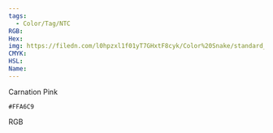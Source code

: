 ```yaml
---
tags:
  - Color/Tag/NTC
RGB:
Hex:
img: https://filedn.com/l0hpzxl1f01yT7GHxtF8cyk/Color%20Snake/standard_csv_to_svg//FFA6C9.svg
CMYK:
HSL:
Name:
---
```

Carnation Pink
```palette
#FFA6C9
```
RGB
